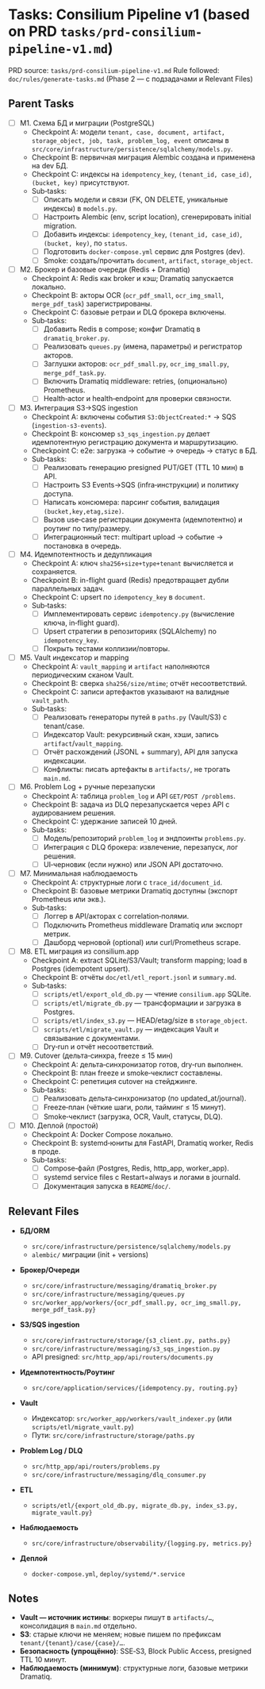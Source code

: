 # Tasks: Consilium Pipeline v1 (based on PRD `tasks/prd-consilium-pipeline-v1.md`)

PRD source: `tasks/prd-consilium-pipeline-v1.md`
Rule followed: `doc/rules/generate-tasks.md` (Phase 2 — с подзадачами и Relevant Files)

## Parent Tasks

- [ ] M1. Схема БД и миграции (PostgreSQL)
  - Checkpoint A: модели `tenant, case, document, artifact, storage_object, job, task, problem_log, event` описаны в `src/core/infrastructure/persistence/sqlalchemy/models.py`.
  - Checkpoint B: первичная миграция Alembic создана и применена на dev БД.
  - Checkpoint C: индексы на `idempotency_key`, `(tenant_id, case_id)`, `(bucket, key)` присутствуют.
  - Sub‑tasks:
    - [ ] Описать модели и связи (FK, ON DELETE, уникальные индексы) в `models.py`.
    - [ ] Настроить Alembic (env, script location), сгенерировать initial migration.
    - [ ] Добавить индексы: `idempotency_key`, `(tenant_id, case_id)`, `(bucket, key)`, по `status`.
    - [ ] Подготовить `docker-compose.yml` сервис для Postgres (dev).
    - [ ] Smoke: создать/прочитать `document`, `artifact`, `storage_object`.

- [ ] M2. Брокер и базовые очереди (Redis + Dramatiq)
  - Checkpoint A: Redis как broker и кэш; Dramatiq запускается локально.
  - Checkpoint B: акторы OCR (`ocr_pdf_small`, `ocr_img_small`, `merge_pdf_task`) зарегистрированы.
  - Checkpoint C: базовые ретраи и DLQ брокера включены.
  - Sub‑tasks:
    - [ ] Добавить Redis в compose; конфиг Dramatiq в `dramatiq_broker.py`.
    - [ ] Реализовать `queues.py` (имена, параметры) и регистратор акторов.
    - [ ] Заглушки акторов: `ocr_pdf_small.py`, `ocr_img_small.py`, `merge_pdf_task.py`.
    - [ ] Включить Dramatiq middleware: retries, (опционально) Prometheus.
    - [ ] Health‑actor и health‑endpoint для проверки связности.

- [ ] M3. Интеграция S3→SQS ingestion
  - Checkpoint A: включены события `S3:ObjectCreated:*` → SQS (`ingestion-s3-events`).
  - Checkpoint B: консюмер `s3_sqs_ingestion.py` делает идемпотентную регистрацию документа и маршрутизацию.
  - Checkpoint C: e2e: загрузка → событие → очередь → статус в БД.
  - Sub‑tasks:
    - [ ] Реализовать генерацию presigned PUT/GET (TTL 10 мин) в API.
    - [ ] Настроить S3 Events→SQS (infra‑инструкции) и политику доступа.
    - [ ] Написать консюмера: парсинг события, валидация `(bucket,key,etag,size)`.
    - [ ] Вызов use‑case регистрации документа (идемпотентно) и роутинг по типу/размеру.
    - [ ] Интеграционный тест: multipart upload → событие → постановка в очередь.

- [ ] M4. Идемпотентность и дедупликация
  - Checkpoint A: ключ `sha256+size+type+tenant` вычисляется и сохраняется.
  - Checkpoint B: in-flight guard (Redis) предотвращает дубли параллельных задач.
  - Checkpoint C: upsert по `idempotency_key` в `document`.
  - Sub‑tasks:
    - [ ] Имплементировать сервис `idempotency.py` (вычисление ключа, in‑flight guard).
    - [ ] Upsert стратегии в репозиториях (SQLAlchemy) по `idempotency_key`.
    - [ ] Покрыть тестами коллизии/повторы.

- [ ] M5. Vault индексатор и mapping
  - Checkpoint A: `vault_mapping` и `artifact` наполняются периодическим сканом Vault.
  - Checkpoint B: сверка `sha256/size/mtime`; отчёт несоответствий.
  - Checkpoint C: записи артефактов указывают на валидные `vault_path`.
  - Sub‑tasks:
    - [ ] Реализовать генераторы путей в `paths.py` (Vault/S3) с tenant/case.
    - [ ] Индексатор Vault: рекурсивный скан, хэши, запись `artifact`/`vault_mapping`.
    - [ ] Отчёт расхождений (JSONL + summary), API для запуска индексации.
    - [ ] Конфликты: писать артефакты в `artifacts/`, не трогать `main.md`.

- [ ] M6. Problem Log + ручные перезапуски
  - Checkpoint A: таблица `problem_log` и API `GET/POST /problems`.
  - Checkpoint B: задача из DLQ перезапускается через API с аудированием решения.
  - Checkpoint C: удержание записей 10 дней.
  - Sub‑tasks:
    - [ ] Модель/репозиторий `problem_log` и эндпоинты `problems.py`.
    - [ ] Интеграция с DLQ брокера: извлечение, перезапуск, лог решения.
    - [ ] UI‑черновик (если нужно) или JSON API достаточно.

- [ ] M7. Минимальная наблюдаемость
  - Checkpoint A: структурные логи с `trace_id/document_id`.
  - Checkpoint B: базовые метрики Dramatiq доступны (экспорт Prometheus или экв.).
  - Sub‑tasks:
    - [ ] Логгер в API/акторах с correlation‑полями.
    - [ ] Подключить Prometheus middleware Dramatiq или экспорт метрик.
    - [ ] Дашборд черновой (optional) или curl/Prometheus scrape.

- [ ] M8. ETL миграция из consilium.app
  - Checkpoint A: extract SQLite/S3/Vault; transform mapping; load в Postgres (idempotent upsert).
  - Checkpoint B: отчёты `doc/etl/etl_report.jsonl` и `summary.md`.
  - Sub‑tasks:
    - [ ] `scripts/etl/export_old_db.py` — чтение `consilium.app` SQLite.
    - [ ] `scripts/etl/migrate_db.py` — трансформации и загрузка в Postgres.
    - [ ] `scripts/etl/index_s3.py` — HEAD/etag/size в `storage_object`.
    - [ ] `scripts/etl/migrate_vault.py` — индексация Vault и связывание с документами.
    - [ ] Dry‑run и отчёт несоответствий.

- [ ] M9. Cutover (дельта‑синхра, freeze ≤ 15 мин)
  - Checkpoint A: дельта‑синхронизатор готов, dry‑run выполнен.
  - Checkpoint B: план freeze и smoke‑чеклист составлены.
  - Checkpoint C: репетиция cutover на стейджинге.
  - Sub‑tasks:
    - [ ] Реализовать дельта‑синхронизатор (по updated_at/journal).
    - [ ] Freeze‑план (чёткие шаги, роли, тайминг ≤ 15 минут).
    - [ ] Smoke‑чеклист (загрузка, OCR, Vault, статусы, DLQ).

- [ ] M10. Деплой (простой)
  - Checkpoint A: Docker Compose локально.
  - Checkpoint B: systemd‑юниты для FastAPI, Dramatiq worker, Redis в проде.
  - Sub‑tasks:
    - [ ] Compose‑файл (Postgres, Redis, http_app, worker_app).
    - [ ] systemd service files с Restart=always и логами в journald.
    - [ ] Документация запуска в `README`/`doc/`.

## Relevant Files

- **БД/ORM**
  - `src/core/infrastructure/persistence/sqlalchemy/models.py`
  - `alembic/` миграции (init + versions)

- **Брокер/Очереди**
  - `src/core/infrastructure/messaging/dramatiq_broker.py`
  - `src/core/infrastructure/messaging/queues.py`
  - `src/worker_app/workers/{ocr_pdf_small.py, ocr_img_small.py, merge_pdf_task.py}`

- **S3/SQS ingestion**
  - `src/core/infrastructure/storage/{s3_client.py, paths.py}`
  - `src/core/infrastructure/messaging/s3_sqs_ingestion.py`
  - API presigned: `src/http_app/api/routers/documents.py`

- **Идемпотентность/Роутинг**
  - `src/core/application/services/{idempotency.py, routing.py}`

- **Vault**
  - Индексатор: `src/worker_app/workers/vault_indexer.py` (или `scripts/etl/migrate_vault.py`)
  - Пути: `src/core/infrastructure/storage/paths.py`

- **Problem Log / DLQ**
  - `src/http_app/api/routers/problems.py`
  - `src/core/infrastructure/messaging/dlq_consumer.py`

- **ETL**
  - `scripts/etl/{export_old_db.py, migrate_db.py, index_s3.py, migrate_vault.py}`

- **Наблюдаемость**
  - `src/core/infrastructure/observability/{logging.py, metrics.py}`

- **Деплой**
  - `docker-compose.yml`, `deploy/systemd/*.service`

## Notes

- **Vault — источник истины**: воркеры пишут в `artifacts/…`, консолидация в `main.md` отдельно.
- **S3**: старые ключи не меняем; новые пишем по префиксам `tenant/{tenant}/case/{case}/…`.
- **Безопасность (упрощённо)**: SSE‑S3, Block Public Access, presigned TTL 10 минут.
- **Наблюдаемость (минимум)**: структурные логи, базовые метрики Dramatiq.

